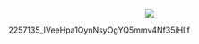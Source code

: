 <p align="center">
  <img src="https://projecteuler.net/profile/eddlgtm.png" />
</p>

2257135_lVeeHpa1QynNsyOgYQ5mmv4Nf35iHIlf
